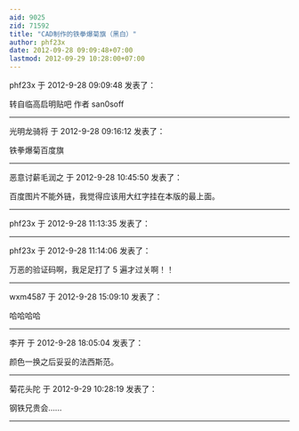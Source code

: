 ```yaml
---
aid: 9025
zid: 71592
title: "CAD制作的铁拳爆菊旗（黑白）"
author: phf23x
date: 2012-09-28 09:09:48+07:00
lastmod: 2012-09-29 10:28:00+07:00
---
```


phf23x 于 2012-9-28 09:09:48 发表了：

转自临高启明贴吧 作者
san0soff

---

光明龙骑将 于 2012-9-28 09:16:12 发表了：

铁拳爆菊百度旗

---

恶意讨薪毛润之 于 2012-9-28 10:45:50 发表了：

百度图片不能外链，我觉得应该用大红字挂在本版的最上面。

---

phf23x 于 2012-9-28 11:13:35 发表了：

---

phf23x 于 2012-9-28 11:14:06 发表了：

万恶的验证码啊，我足足打了 5 遍才过关啊！！

---

wxm4587 于 2012-9-28 15:09:10 发表了：

哈哈哈哈

---

李开 于 2012-9-28 18:05:04 发表了：

颜色一换之后妥妥的法西斯范。

---

菊花头陀 于 2012-9-29 10:28:19 发表了：

钢铁兄贵会......

---
